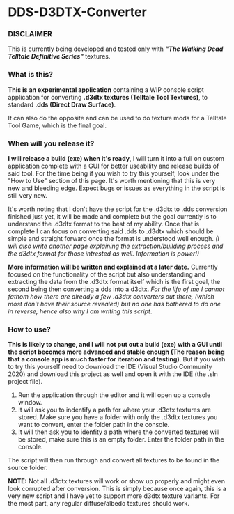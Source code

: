 # DDS-D3DTX-Converter

### DISCLAIMER

This is currently being developed and tested only with ***"The Walking Dead Telltale Definitive Series"*** textures.

### What is this?

**This is an experimental application** containing a WIP console script application for converting **.d3dtx textures (Telltale Tool Textures)**, to standard **.dds (Direct Draw Surface)**. 

It can also do the opposite and can be used to do texture mods for a Telltale Tool Game, which is the final goal.

### When will you release it?

**I will release a build (exe) when it's ready**, I will turn it into a full on custom application complete with a GUI for better useability and release builds of said tool. For the time being if you wish to try this yourself, look under the "How to Use" section of this page. It's worth mentioning that this is very new and bleeding edge. Expect bugs or issues as everything in the script is still very new.

It's worth noting that I don't have the script for the .d3dtx to .dds conversion finished just yet, it will be made and complete but the goal currently is to understand the .d3dtx format to the best of my ability. Once that is complete I can focus on converting said .dds to .d3dtx which should be simple and straight forward once the format is understood well enough. *(I will also write another page explaining the extraction/building process and the d3dtx format for those intrested as well. Information is power!)*

**More information will be written and explained at a later date.** Currently focused on the functionality of the script but also understanding and extracting the data from the .d3dtx format itself which is the first goal, the second being then converting a dds into a d3dtx. *For the life of me I cannot fathom how there are already a few .d3dtx converters out there, (which most don't have their source revealed) but no one has bothered to do one in reverse, hence also why I am writing this script*.

### How to use?

**This is likely to change, and I will not put out a build (exe) with a GUI until the script becomes more advanced and stable enough (The reason being that a console app is much faster for iteration and testing)**. But if you wish to try this yourself need to download the IDE (Visual Studio Community 2020) and download this project as well and open it with the IDE (the .sln project file).

1. Run the application through the editor and it will open up a console window. 
2. It will ask you to indentify a path for where your .d3dtx textures are stored. Make sure you have a folder with only the .d3dtx textures you want to convert, enter the folder path in the console.
3. It will then ask you to idenfity a path where the converted textures will be stored, make sure this is an empty folder. Enter the folder path in the console.

The script will then run through and convert all textures to be found in the source folder. 

**NOTE:** Not all .d3dtx textures will work or show up properly and might even look corrupted after conversion. This is simply because once again, this is a very new script and I have yet to support more d3dtx texture variants. For the most part, any regular diffuse/albedo textures should work.
